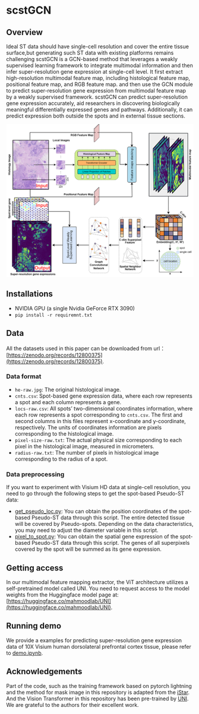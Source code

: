 # scstGCN
## Overview
Ideal ST data should have single-cell resolution and cover the entire tissue surface,but generating such ST data with existing platforms remains challenging scstGCN is a GCN-based method that leverages a weakly supervised learning framework to integrate multimodal information and then infer super-resolution gene expression at single-cell level. It first extract high-resolution multimodal feature map, including histological feature map, positional feature map, and RGB feature map. and then use the GCN module to predict super-resolution gene expression from multimodal feature map by a weakly supervised framework. scstGCN can predict super-resolution gene expression accurately, aid researchers in discovering biologically meaningful differentially expressed genes and pathways. Additionally, it can predict expression both outside the spots and in external tissue sections.

![Overview.png](Overview.png)

## Installations
- NVIDIA GPU (a single Nvidia GeForce RTX 3090)
- `pip install -r requiremnt.txt`

## Data
All the datasets used in this paper can be downloaded from url：[https://zenodo.org/records/12800375](https://zenodo.org/records/12800375).
### Data format
- `he-raw.jpg`: The original histological image.
- `cnts.csv`: Spot-based gene expression data, where each row represents a spot and each column represents a gene.
- `locs-raw.csv`: All spots’ two-dimensional coordinates information, where each row represents a spot corresponding to `cnts.csv`. The first and second columns in this files represent x-coordinate and y-coordinate, respectively. The units of coordinates information are pixels corresponding to the histological image.
- `pixel-size-raw.txt`: The actual physical size corresponding to each pixel in the histological image, measured in micrometers.
- `radius-raw.txt`: The number of pixels in histological image corresponding to the radius of a spot.
### Data preprocessing
If you want to experiment with Visium HD data at single-cell resolution, you need to go through the following steps to get the spot-based Pseudo-ST data:
- [get_pseudo_loc.py](get_pseudo_loc.py): You can obtain the position coordinates of the spot-based Pseudo-ST data through this script. The entire detected tissue will be covered by Pseudo-spots. Depending on the data characteristics, you may need to adjust the diameter variable in this script.
- [pixel_to_spot.py](pixel_to_spot.py): You can obtain the spatial gene expression of the spot-based Pseudo-ST data through this script. The genes of all superpixels covered by the spot will be summed as its gene expression. 

## Getting access
In our multimodal feature mapping extractor, the ViT architecture utilizes a self-pretrained model called UNI. You need to request access to the model weights from the Huggingface model page at:[https://huggingface.co/mahmoodlab/UNI](https://huggingface.co/mahmoodlab/UNI).

## Running demo
We provide a examples for predicting super-resolution gene expression data of 10X Visium human dorsolateral prefrontal cortex tissue, please refer to [demo.ipynb](demo.ipynb).

## Acknowledgements
Part of the code, such as the training framework based on pytorch lightning and the method for mask image in this repository is adapted from the [iStar](https://github.com/daviddaiweizhang/istar). And the Vision Transformer in this repository has been pre-trained by [UNI](https://github.com/mahmoodlab/UNI). We are grateful to the authors for their excellent work.


